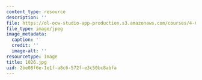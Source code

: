 ```yaml
---
content_type: resource
description: ''
file: https://ol-ocw-studio-app-production.s3.amazonaws.com/courses/4-614-religious-architecture-and-islamic-cultures-fall-2002/2be08f6e1e1fa8c6572fe3c50bc8abfa_1026.jpg
file_type: image/jpeg
image_metadata:
  caption: ''
  credit: ''
  image-alt: ''
resourcetype: Image
title: 1026.jpg
uid: 2be08f6e-1e1f-a8c6-572f-e3c50bc8abfa
---
```

